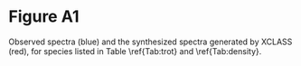 # Figure A1

Observed spectra (blue) and the synthesized spectra generated by XCLASS (red), for species listed in Table \ref{Tab:trot} and \ref{Tab:density}.
